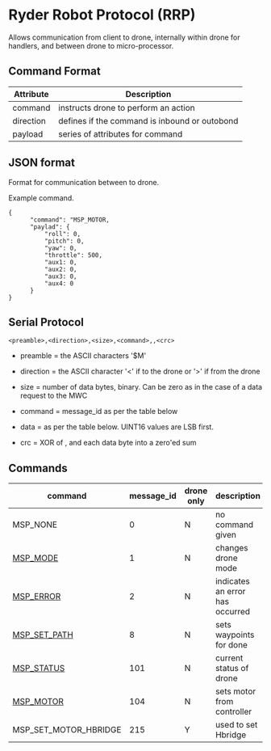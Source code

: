 # Ryder Robot Protocol (RRP)

Allows communication from client to drone, internally within drone for handlers, and between drone to micro-processor.

## Command Format

 | Attribute  | Description                                   | 
 |------------|-----------------------------------------------|
 | command    | instructs drone to perform an action          |
 | direction  | defines if the command is inbound or outobond |
 | payload    | series of attributes for command              |

## JSON format

Format for communication between to drone.

Example command.

```
{
      "command": "MSP_MOTOR,
      "paylad": {
          "roll": 0,
          "pitch": 0,
          "yaw": 0,
          "throttle": 500,
          "aux1: 0,
          "aux2: 0,
          "aux3: 0,
          "aux4: 0
      }
}
```

## Serial Protocol
```
<preamble>,<direction>,<size>,<command>,,<crc>
```

* preamble = the ASCII characters '$M'

* direction = the ASCII character '<' if to the drone or '>' if from the drone

* size = number of data bytes, binary. Can be zero as in the case of a data request to the MWC

* command = message_id as per the table below

* data = as per the table below. UINT16 values are LSB first.

* crc = XOR of <size>, <command> and each data byte into a zero'ed sum

## Commands


| command                 | message_id | drone only | description                     |
|-------------------------|------------|------------|---------------------------------|
| MSP_NONE                | 0          | N          | no command given                |
| [MSP_MODE](msp1.md)     | 1          | N          | changes drone mode              |
| [MSP_ERROR](mdp2.md)    | 2          | N          | indicates an error has occurred |
| [MSP_SET_PATH](msp8.md) | 8          | N          | sets waypoints for done         |
| [MSP_STATUS](msp101.md) | 101        | N          | current status of drone         |
| [MSP_MOTOR](msp104.md)  | 104        | N          | sets motor from controller      |
| MSP_SET_MOTOR_HBRIDGE   | 215        | Y          | used to set Hbridge             |
